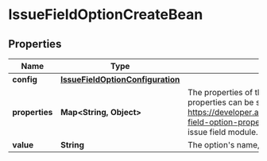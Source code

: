 

# IssueFieldOptionCreateBean


## Properties

| Name | Type | Description | Notes |
|------------ | ------------- | ------------- | -------------|
|**config** | [**IssueFieldOptionConfiguration**](IssueFieldOptionConfiguration.md) |  |  [optional] |
|**properties** | **Map&lt;String, Object&gt;** | The properties of the option as arbitrary key-value pairs. These properties can be searched using JQL, if the extractions (see https://developer.atlassian.com/cloud/jira/platform/modules/issue-field-option-property-index/) are defined in the descriptor for the issue field module. |  [optional] |
|**value** | **String** | The option&#39;s name, which is displayed in Jira. |  |



